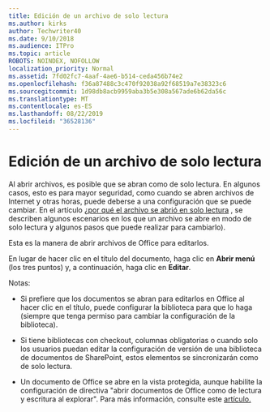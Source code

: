```yaml
---
title: Edición de un archivo de solo lectura
ms.author: kirks
author: Techwriter40
ms.date: 9/10/2018
ms.audience: ITPro
ms.topic: article
ROBOTS: NOINDEX, NOFOLLOW
localization_priority: Normal
ms.assetid: 7fd02fc7-4aaf-4ae6-b514-ceda456b74e2
ms.openlocfilehash: f36a87488c3c470f92038a92f68519a7e38323c6
ms.sourcegitcommit: 1d98db8acb9959aba3b5e308a567ade6b62da56c
ms.translationtype: MT
ms.contentlocale: es-ES
ms.lasthandoff: 08/22/2019
ms.locfileid: "36528136"
---
```

# <a name="edit-a-read-only-file"></a>Edición de un archivo de solo lectura

Al abrir archivos, es posible que se abran como de solo lectura. En algunos casos, esto es para mayor seguridad, como cuando se abren archivos de Internet y otras horas, puede deberse a una configuración que se puede cambiar. En el artículo [¿por qué el archivo se abrió en solo lectura](https://support.office.com/article/Why-did-my-file-open-read-only-3ab4b792-da50-4b38-8628-14c64e1f1d15) , se describen algunos escenarios en los que un archivo se abre en modo de solo lectura y algunos pasos que puede realizar para cambiarlo).

Esta es la manera de abrir archivos de Office para editarlos.

En lugar de hacer clic en el título del documento, haga clic en **Abrir menú** (los tres puntos) y, a continuación, haga clic en **Editar**.

Notas:

- Si prefiere que los documentos se abran para editarlos en Office al hacer clic en el título, puede configurar la biblioteca para que lo haga (siempre que tenga permiso para cambiar la configuración de la biblioteca).

- Si tiene bibliotecas con checkout, columnas obligatorias o cuando solo los usuarios puedan editar la configuración de versión de una biblioteca de documentos de SharePoint, estos elementos se sincronizarán como de solo lectura.

- Un documento de Office se abre en la vista protegida, aunque habilite la configuración de directiva "abrir documentos de Office como de lectura y escritura al explorar". Para más información, consulte este [artículo.](https://support.microsoft.com/help/983047/an-office-document-opens-in-protected-view-even-though-you-enable-the)

